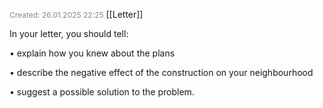 <span style="font-size:12px; color:#888888;">Created: 26.01.2025 22:25</span>
[[Letter]]

In your letter, you should tell:

• explain how you knew about the plans

• describe the negative effect of the construction on your neighbourhood

• suggest a possible solution to the problem.
